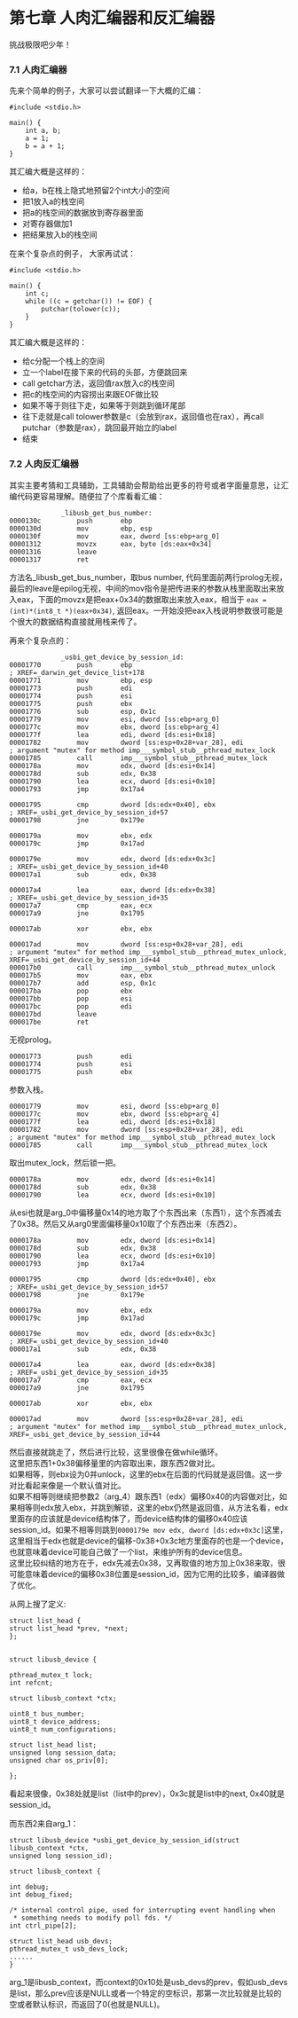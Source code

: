 第七章 人肉汇编器和反汇编器
===

挑战极限吧少年！
### 7.1 人肉汇编器
先来个简单的例子，大家可以尝试翻译一下大概的汇编：
```
#include <stdio.h>

main() {
    int a, b;
	a = 1;
	b = a + 1;
}
```
其汇编大概是这样的：
* 给a，b在栈上隐式地预留2个int大小的空间
* 把1放入a的栈空间
* 把a的栈空间的数据放到寄存器里面
* 对寄存器做加1
* 把结果放入b的栈空间


在来个复杂点的例子， 大家再试试：
```
#include <stdio.h>

main() {
    int c;
    while ((c = getchar()) != EOF) {
        putchar(tolower(c));
	}
}
```
其汇编大概是这样的：
* 给c分配一个栈上的空间
* 立一个label在接下来的代码的头部，方便跳回来
* call getchar方法，返回值rax放入c的栈空间
* 把c的栈空间的内容捞出来跟EOF做比较
* 如果不等于则往下走，如果等于则跳到循环尾部
* 往下走就是call tolower参数是c（会放到rax，返回值也在rax），再call putchar（参数是rax），跳回最开始立的label
* 结束


### 7.2 人肉反汇编器
其实主要考猜和工具辅助，工具辅助会帮助给出更多的符号或者字面量意思，让汇编代码更容易理解。随便拉了个库看看汇编：
```
             _libusb_get_bus_number:
0000130c         push       ebp
0000130d         mov        ebp, esp
0000130f         mov        eax, dword [ss:ebp+arg_0]
00001312         movzx      eax, byte [ds:eax+0x34]
00001316         leave      
00001317         ret 
```
方法名_libusb_get_bus_number，取bus number, 代码里面前两行prolog无视，最后的leave是epilog无视，中间的mov指令是把传进来的参数从栈里面取出来放入eax，下面的movzx是把eax+0x34的数据取出来放入eax，相当于 `eax = (int)*(int8_t *)(eax+0x34)`, 返回eax。一开始没把eax入栈说明参数很可能是个很大的数据结构直接就用栈来传了。

再来个复杂点的：
```
             _usbi_get_device_by_session_id:
00001770         push       ebp                                                 ; XREF=_darwin_get_device_list+178
00001771         mov        ebp, esp
00001773         push       edi
00001774         push       esi
00001775         push       ebx
00001776         sub        esp, 0x1c
00001779         mov        esi, dword [ss:ebp+arg_0]
0000177c         mov        ebx, dword [ss:ebp+arg_4]
0000177f         lea        edi, dword [ds:esi+0x18]
00001782         mov        dword [ss:esp+0x28+var_28], edi                     ; argument "mutex" for method imp___symbol_stub__pthread_mutex_lock
00001785         call       imp___symbol_stub__pthread_mutex_lock
0000178a         mov        edx, dword [ds:esi+0x14]
0000178d         sub        edx, 0x38
00001790         lea        ecx, dword [ds:esi+0x10]
00001793         jmp        0x17a4

00001795         cmp        dword [ds:edx+0x40], ebx                            ; XREF=_usbi_get_device_by_session_id+57
00001798         jne        0x179e

0000179a         mov        ebx, edx
0000179c         jmp        0x17ad

0000179e         mov        edx, dword [ds:edx+0x3c]                            ; XREF=_usbi_get_device_by_session_id+40
000017a1         sub        edx, 0x38

000017a4         lea        eax, dword [ds:edx+0x38]                            ; XREF=_usbi_get_device_by_session_id+35
000017a7         cmp        eax, ecx
000017a9         jne        0x1795

000017ab         xor        ebx, ebx

000017ad         mov        dword [ss:esp+0x28+var_28], edi                     ; argument "mutex" for method imp___symbol_stub__pthread_mutex_unlock, XREF=_usbi_get_device_by_session_id+44
000017b0         call       imp___symbol_stub__pthread_mutex_unlock
000017b5         mov        eax, ebx
000017b7         add        esp, 0x1c
000017ba         pop        ebx
000017bb         pop        esi
000017bc         pop        edi
000017bd         leave      
000017be         ret    
```
无视prolog。
```
00001773         push       edi
00001774         push       esi
00001775         push       ebx
```
参数入栈。
```
00001779         mov        esi, dword [ss:ebp+arg_0]
0000177c         mov        ebx, dword [ss:ebp+arg_4]
0000177f         lea        edi, dword [ds:esi+0x18]
00001782         mov        dword [ss:esp+0x28+var_28], edi                     ; argument "mutex" for method imp___symbol_stub__pthread_mutex_lock
00001785         call       imp___symbol_stub__pthread_mutex_lock
```
取出mutex_lock，然后锁一把。
```
0000178a         mov        edx, dword [ds:esi+0x14]
0000178d         sub        edx, 0x38
00001790         lea        ecx, dword [ds:esi+0x10]
```
从esi也就是arg_0中偏移量0x14的地方取了个东西出来（东西1），这个东西减去了0x38。然后又从arg0里面偏移量0x10取了个东西出来（东西2）。
```
0000178a         mov        edx, dword [ds:esi+0x14]
0000178d         sub        edx, 0x38
00001790         lea        ecx, dword [ds:esi+0x10]
00001793         jmp        0x17a4

00001795         cmp        dword [ds:edx+0x40], ebx                            ; XREF=_usbi_get_device_by_session_id+57
00001798         jne        0x179e

0000179a         mov        ebx, edx
0000179c         jmp        0x17ad

0000179e         mov        edx, dword [ds:edx+0x3c]                            ; XREF=_usbi_get_device_by_session_id+40
000017a1         sub        edx, 0x38

000017a4         lea        eax, dword [ds:edx+0x38]                            ; XREF=_usbi_get_device_by_session_id+35
000017a7         cmp        eax, ecx
000017a9         jne        0x1795

000017ab         xor        ebx, ebx

000017ad         mov        dword [ss:esp+0x28+var_28], edi                     ; argument "mutex" for method imp___symbol_stub__pthread_mutex_unlock, XREF=_usbi_get_device_by_session_id+44
```
然后直接就跳走了，然后进行比较，这里很像在做while循环。  
这里把东西1+0x38偏移量里的内容取出来，跟东西2做对比。  
如果相等，则ebx设为0并unlock，这里的ebx在后面的代码就是返回值。这一步对比看起来像是一个默认值对比。  
如果不相等则继续把参数2（arg_4）跟东西1（edx）偏移0x40的内容做对比，如果相等则edx放入ebx，并跳到解锁，这里的ebx仍然是返回值，从方法名看，edx里面存的应该就是device结构体了，而device结构体的偏移0x40应该session_id。如果不相等则跳到`0000179e mov edx, dword [ds:edx+0x3c]`这里，这里相当于edx也就是device的偏移-0x38+0x3c地方里面存的也是一个device，也就意味着device可能自己做了一个list，来维护所有的device信息。  
这里比较纠结的地方在于，edx先减去0x38，又再取值的地方加上0x38来取，很可能意味着device的偏移0x38位置是session_id，因为它用的比较多，编译器做了优化。

从网上搜了定义:
```
struct list_head {
struct list_head *prev, *next;
};


struct libusb_device {

pthread_mutex_t lock;
int refcnt;
 
struct libusb_context *ctx;
 
uint8_t bus_number;
uint8_t device_address;
uint8_t num_configurations;
 
struct list_head list;
unsigned long session_data;
unsigned char os_priv[0];
 
};
```
看起来很像，0x38处就是list（list中的prev），0x3c就是list中的next, 0x40就是session_id。

而东西2来自arg_1：
```
struct libusb_device *usbi_get_device_by_session_id(struct libusb_context *ctx,
unsigned long session_id);

struct libusb_context {
 
int debug;
int debug_fixed;
 
/* internal control pipe, used for interrupting event handling when
 * something needs to modify poll fds. */
int ctrl_pipe[2];
 
struct list_head usb_devs;
pthread_mutex_t usb_devs_lock;
......
}
```

arg_1是libusb_context，而context的0x10处是usb_devs的prev，假如usb_devs是list，那么prev应该是NULL或者一个特定的空标识，那第一次比较就是比较的空或者默认标识，而返回了0(也就是NULL)。